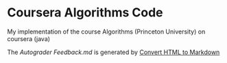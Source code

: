 # Coursera Algorithms Code
My implementation of the course Algorithms (Princeton University) on coursera (java)

The *Autograder Feedback.md* is generated by [Convert HTML to Markdown](https://www.browserling.com/tools/html-to-markdown)
